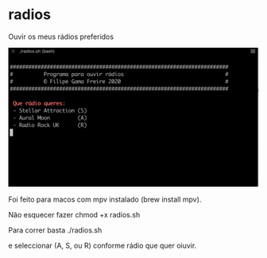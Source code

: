 # radios
Ouvir os meus rádios preferidos

![](im1.png)

Foi feito para macos com mpv instalado (brew install mpv).

Não esquecer fazer chmod +x radios.sh

Para correr basta ./radios.sh

e seleccionar (A, S, ou R) conforme rádio que quer oiuvir.
